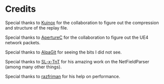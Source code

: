 Credits
=====

Special thanks to [Kuinox](https://github.com/Kuinox/ChartsNite) for the collaboration to figure out the compression and structure of the replay file.

Special thanks to [ApertureC](https://github.com/ApertureC/) for the collaboration to figure out the UE4 network packets.

Special thanks to [AlpaGit](https://github.com/AlpaGit) for seeing the bits I did not see.

Special thanks to [SL-x-TnT](https://github.com/SL-x-TnT) for his amazing work on the NetFieldParser (among many other things).

Special thanks to [razfriman](https://github.com/razfriman/) for his help on performance.